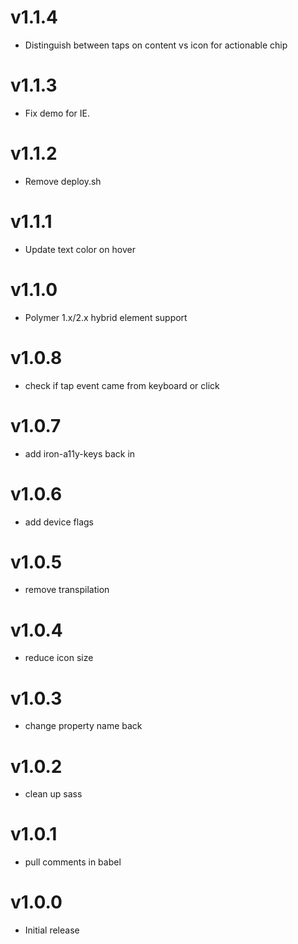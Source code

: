 v1.1.4
==================
* Distinguish between taps on content vs icon for actionable chip

v1.1.3
==================
* Fix demo for IE.

v1.1.2
==================
* Remove deploy.sh

v1.1.1
==================
* Update text color on hover

v1.1.0
==================
* Polymer 1.x/2.x hybrid element support

v1.0.8
==================
* check if tap event came from keyboard or click

v1.0.7
==================
* add iron-a11y-keys back in

v1.0.6
==================
* add device flags

v1.0.5
==================
* remove transpilation

v1.0.4
==================
* reduce icon size

v1.0.3
==================
* change property name back

v1.0.2
==================
* clean up sass

v1.0.1
==================
* pull comments in babel

v1.0.0
==================
* Initial release
